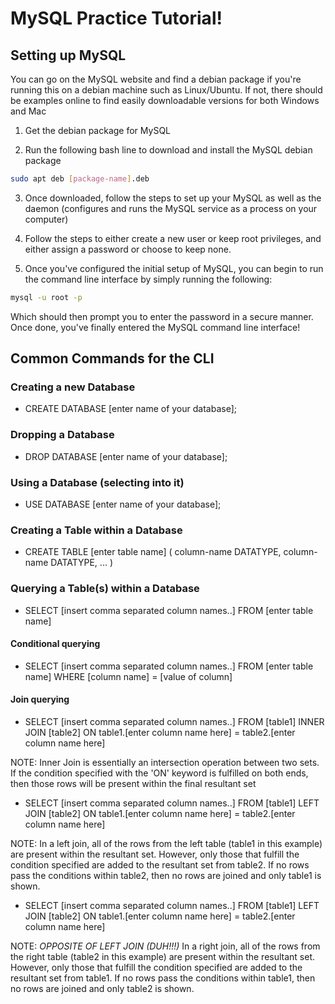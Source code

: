 # MySQL Practice Tutorial!

## Setting up MySQL 

You can go on the MySQL website and find a debian package if you're running this on a debian machine such as Linux/Ubuntu. If not, there should be examples online to find easily downloadable versions for both Windows and Mac


1. Get the debian package for MySQL 

2. Run the following bash line to download and install the MySQL debian package

```bash
sudo apt deb [package-name].deb
```

3. Once downloaded, follow the steps to set up your MySQL as well as the daemon (configures and runs the MySQL service as a process on your computer) 

4. Follow the steps to either create a new user or keep root privileges, and either assign a password or choose to keep none. 

5. Once you've configured the initial setup of MySQL, you can begin to run the command line interface by simply running the following: 

```bash
mysql -u root -p 
```

Which should then prompt you to enter the password in a secure manner. Once done, you've finally entered the MySQL command line interface! 

## Common Commands for the CLI 

### Creating a new Database
- CREATE DATABASE [enter name of your database];

### Dropping a Database
- DROP DATABASE [enter name of your database]; 

### Using a Database (selecting into it)
- USE DATABASE [enter name of your database]; 

### Creating a Table within a Database
- CREATE TABLE [enter table name] (
    column-name DATATYPE, 
    column-name DATATYPE,
    ...
)

### Querying a Table(s) within a Database
- SELECT [insert comma separated column names..] FROM [enter table name] 

#### Conditional querying
- SELECT [insert comma separated column names..] FROM [enter table name] WHERE [column name] = [value of column] 

#### Join querying
- SELECT [insert comma separated column names..] 
FROM [table1] 
INNER JOIN [table2] 
ON table1.[enter column name here] = table2.[enter column name here]

NOTE: Inner Join is essentially an intersection operation between two sets. If the condition specified with the 'ON' keyword is fulfilled on both ends, then those rows will be present within the final resultant set

- SELECT [insert comma separated column names..] 
FROM [table1] 
LEFT JOIN [table2] 
ON table1.[enter column name here] = table2.[enter column name here]

NOTE: In a left join, all of the rows from the left table (table1 in this example) are present within the resultant set. However, only those that fulfill the condition specified are added to the resultant set from table2. If no rows pass the conditions within table2, then no rows are joined and only table1 is shown. 

- SELECT [insert comma separated column names..] 
FROM [table1] 
LEFT JOIN [table2] 
ON table1.[enter column name here] = table2.[enter column name here]

NOTE: *OPPOSITE OF LEFT JOIN (DUH!!!)* In a right join, all of the rows from the right table (table2 in this example) are present within the resultant set. However, only those that fulfill the condition specified are added to the resultant set from table1. If no rows pass the conditions within table1, then no rows are joined and only table2 is shown. 






